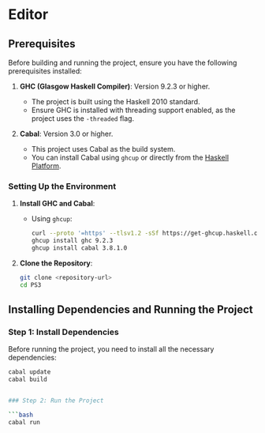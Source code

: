 # Editor

## Prerequisites

Before building and running the project, ensure you have the following prerequisites installed:

1. **GHC (Glasgow Haskell Compiler)**: Version 9.2.3 or higher.
    - The project is built using the Haskell 2010 standard.
    - Ensure GHC is installed with threading support enabled, as the project uses the `-threaded` flag.

2. **Cabal**: Version 3.0 or higher.
    - This project uses Cabal as the build system.
    - You can install Cabal using `ghcup` or directly from the [Haskell Platform](https://www.haskell.org/platform/).

### Setting Up the Environment

1. **Install GHC and Cabal**:
   - Using `ghcup`:
     ```bash
     curl --proto '=https' --tlsv1.2 -sSf https://get-ghcup.haskell.org | sh
     ghcup install ghc 9.2.3
     ghcup install cabal 3.8.1.0
     ```

2. **Clone the Repository**:
   ```bash
   git clone <repository-url>
   cd PS3

## Installing Dependencies and Running the Project

### Step 1: Install Dependencies

Before running the project, you need to install all the necessary dependencies:

```bash
cabal update
cabal build


### Step 2: Run the Project

```bash
cabal run